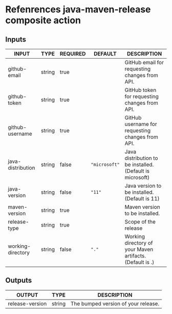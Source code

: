 # Refenrences java-maven-release composite action
## Inputs

<!-- AUTO-DOC-INPUT:START - Do not remove or modify this section -->

|       INPUT       |  TYPE  | REQUIRED |    DEFAULT    |                        DESCRIPTION                        |
|-------------------|--------|----------|---------------|-----------------------------------------------------------|
|   github-email    | string |   true   |               |       GitHub email for requesting changes from API.       |
|   github-token    | string |   true   |               |       GitHub token for requesting changes from API.       |
|  github-username  | string |   true   |               |     GitHub username for requesting changes from API.      |
| java-distribution | string |  false   | `"microsoft"` | Java distribution to be installed. (Default is microsoft) |
|   java-version    | string |  false   |    `"11"`     |       Java version to be installed. (Default is 11)       |
|   maven-version   | string |   true   |               |              Maven version to be installed.               |
|   release-type    | string |   true   |               |                   Scope of the release                    |
| working-directory | string |  false   |     `"."`     | Working directory of your Maven artifacts. (Default is .) |

<!-- AUTO-DOC-INPUT:END -->
## Outputs

<!-- AUTO-DOC-OUTPUT:START - Do not remove or modify this section -->

|     OUTPUT      |  TYPE  |             DESCRIPTION             |
|-----------------|--------|-------------------------------------|
| release-version | string | The bumped version of your release. |

<!-- AUTO-DOC-OUTPUT:END -->
